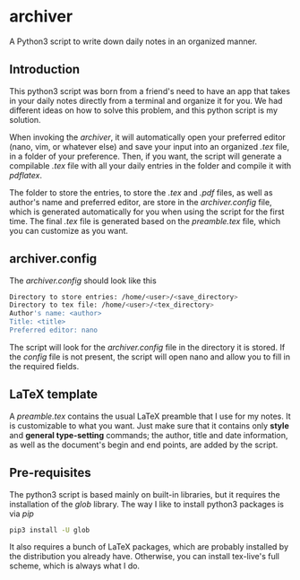 # archiver
A Python3 script to write down daily notes in an organized manner.

## Introduction
This python3 script was born from a friend's need to have an app that takes in your daily notes directly from a terminal and organize it for you. We had different ideas on how to solve this problem, and this python script is my solution.

When invoking the *archiver*, it will automatically open your preferred editor (nano, vim, or whatever else) and save your input into an organized *.tex* file, in a folder of your preference. Then, if you want, the script will generate a compilable *.tex* file with all your daily entries in the folder and compile it with *pdflatex*.

The folder to store the entries, to store the *.tex* and *.pdf* files, as well as author's name and preferred editor, are store in the *archiver.config* file, which is generated automatically for you when using the script for the first time. The final *.tex* file is generated based on the *preamble.tex* file, which you can customize as you want.

## archiver.config
The *archiver.config* should look like this

```bash
Directory to store entries: /home/<user>/<save_directory>
Directory to tex file: /home/<user>/<tex_directory>
Author's name: <author>
Title: <title>
Preferred editor: nano
```

The script will look for the *archiver.config* file in the directory it is stored. If the *config* file is not present, the script will open nano and allow you to fill in the required fields.

## LaTeX template
A *preamble.tex* contains the usual LaTeX preamble that I use for my notes. It is customizable to what you want. Just make sure that it contains only **style** and **general type-setting** commands; the author, title and date information, as well as the document's begin and end points, are added by the script.

## Pre-requisites
The python3 script is based mainly on built-in libraries, but it requires the installation of the *glob* library. The way I like to install python3 packages is via *pip*

```bash
pip3 install -U glob
```

It also requires a bunch of LaTeX packages, which are probably installed by the distribution you already have. Otherwise, you can install tex-live's full scheme, which is always what I do. 
